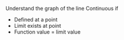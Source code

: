 Understand the graph of the line
Continuous if
- Defined at a point
- Limit exists at point
- Function value = limit value